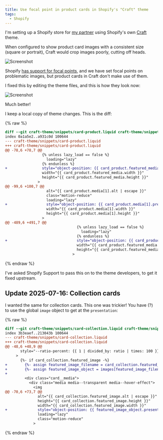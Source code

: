 ```yaml
---
title: Use focal point in product cards in Shopify's "Craft" theme
tags:
  - Shopify
---
```


I'm setting up a Shopify store for [my partner](https://johannaost.com) using Shopify's own [Craft](https://themes.shopify.com/themes/craft) theme.

When configured to show product card images with a consistent size (square or portrait), Craft would crop images poorly, cutting off heads.

![Screenshot](/images/content/2025-07-12/before.jpg)

Shopify [has support for focal points](https://help.shopify.com/en/manual/online-store/images/theme-images#setting-a-focal-point-on-an-image), and we have set focal points on problematic images, but product cards in Craft don't make use of them.

I fixed this by editing the theme files, and this is how they look now:

![Screenshot](/images/content/2025-07-12/after.jpg)

Much better!

I keep a local copy of theme changes. This is the diff:

{% raw %}
``` diff
diff --git craft-theme/snippets/card-product.liquid craft-theme/snippets/card-product.liquid
index 0a1a5e2..a931c0d 100644
--- craft-theme/snippets/card-product.liquid
+++ craft-theme/snippets/card-product.liquid
@@ -78,6 +78,7 @@
                 {% unless lazy_load == false %}
                   loading="lazy"
                 {% endunless %}
+                style="object-position: {{ card_product.featured_media.presentation.focal_point }}"
                 width="{{ card_product.featured_media.width }}"
                 height="{{ card_product.featured_media.height }}"
               >
@@ -99,6 +100,7 @@
                   alt="{{ card_product.media[1].alt | escape }}"
                   class="motion-reduce"
                   loading="lazy"
+                  style="object-position: {{ card_product.media[1].presentation.focal_point }}"
                   width="{{ card_product.media[1].width }}"
                   height="{{ card_product.media[1].height }}"
                 >
@@ -489,6 +491,7 @@
                                 {% unless lazy_load == false %}
                                   loading="lazy"
                                 {% endunless %}
+                                style="object-position: {{ card_product.featured_media.presentation.focal_point }}"
                                 width="{{ card_product.featured_media.width }}"
                                 height="{{ card_product.featured_media.height }}"
                               >
```
{% endraw %}

I've asked Shopify Support to pass this on to the theme developers, to get it fixed upstream.

## Update 2025-07-16: Collection cards

I wanted the same for collection cards. This one was trickier! You have (?) to use the global `image` object to get at the `presentation`:

{% raw %}
``` diff
diff --git craft-theme/snippets/card-collection.liquid craft-theme/snippets/card-collection.liquid
index 3b3eaef..213043b 100644
--- craft-theme/snippets/card-collection.liquid
+++ craft-theme/snippets/card-collection.liquid
@@ -48,6 +48,9 @@
       style="--ratio-percent: {{ 1 | divided_by: ratio | times: 100 }}%;"
     >
       {%- if card_collection.featured_image -%}
+        {%- assign featured_image_filename = card_collection.featured_image.src | split: '/' | last -%}
+        {%- assign featured_image_object = images[featured_image_filename] -%}
+
         <div class="card__media">
           <div class="media media--transparent media--hover-effect">
             <img
@@ -70,6 +73,7 @@
               alt="{{ card_collection.featured_image.alt | escape }}"
               height="{{ card_collection.featured_image.height }}"
               width="{{ card_collection.featured_image.width }}"
+              style="object-position: {{ featured_image_object.presentation.focal_point }}"
               loading="lazy"
               class="motion-reduce"
             >
```
{% endraw %}

